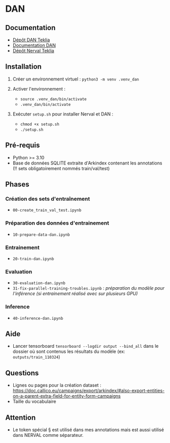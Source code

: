 # DAN

## Documentation
* [Dépôt DAN Teklia](https://gitlab.teklia.com/atr/dan)
* [Documentation DAN](https://atr.pages.teklia.com/dan/)
* [Dépôt Nerval Teklia](https://gitlab.teklia.com/ner/nerval)

## Installation
1. Créer un environnement virtuel : 
```python3 -m venv .venv_dan```

2. Activer l'environnement : 
    * ```source .venv_dan/bin/activate```
    * ```.venv_dan/bin/activate```

3. Exécuter ```setup.sh``` pour installer Nerval et DAN :
    * ```chmod +x setup.sh```
    * ```./setup.sh```

## Pré-requis
* Python >= 3.10
* Base de données SQLITE extraite d'Arkindex contenant les annotations (!! sets obligatoirement nommés train/val/test)

## Phases
### Création des sets d'entraînement
* ```00-create_train_val_test.ipynb```
### Préparation des données d'entrainement
* ```10-prepare-data-dan.ipynb```
### Entrainement
* ```20-train-dan.ipynb```
### Evaluation 
* ```30-evaluation-dan.ipynb```
* ```31-fix-parallel-training-troubles.ipynb``` : *préparation du modèle pour l'inférence (si entrainement réalisé avec sur plusieurs GPU)*
### Inference
* ```40-inference-dan.ipynb```

## Aide
* Lancer tensorboard ```tensorboard --logdir output --bind_all``` dans le dossier où sont contenus les résultats du modèle (ex: ```outputs/train_110324```)

## Questions
- Lignes ou pages pour la création dataset : https://doc.callico.eu/campaigns/export/arkindex/#also-export-entities-on-a-parent-extra-field-for-entity-form-campaigns
- Taille du vocabulaire 

## Attention
* Le token spécial § est utilisé dans mes annotations mais est aussi utilisé dans NERVAL comme séparateur.